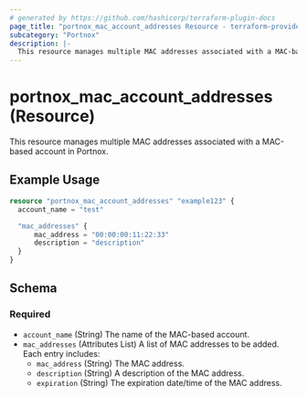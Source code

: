 ```yaml
---
# generated by https://github.com/hashicorp/terraform-plugin-docs
page_title: "portnox_mac_account_addresses Resource - terraform-provider-portnox"
subcategory: "Portnox"
description: |-
  This resource manages multiple MAC addresses associated with a MAC-based account in Portnox.
---
```


# portnox_mac_account_addresses (Resource)

This resource manages multiple MAC addresses associated with a MAC-based account in Portnox.

## Example Usage

```terraform
resource "portnox_mac_account_addresses" "example123" {
  account_name = "test"

  "mac_addresses" {
      mac_address = "00:00:00:11:22:33"
      description = "description"
  }
}
```

## Schema

### Required

- `account_name` (String) The name of the MAC-based account.
- `mac_addresses` (Attributes List) A list of MAC addresses to be added. Each entry includes:
  - `mac_address` (String) The MAC address.
  - `description` (String) A description of the MAC address.
  - `expiration` (String) The expiration date/time of the MAC address.
